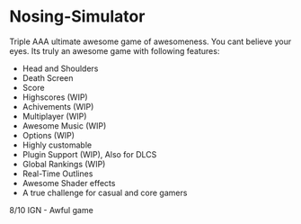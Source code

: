 Nosing-Simulator
================

Triple AAA ultimate awesome game of awesomeness. You cant believe your eyes. Its truly an awesome game with following features:

* Head and Shoulders
* Death Screen
* Score
* Highscores (WIP)
* Achivements (WIP)
* Multiplayer (WIP)
* Awesome Music (WIP)
* Options (WIP)
* Highly customable
* Plugin Support (WIP), Also for DLCS
* Global Rankings (WIP)
* Real-Time Outlines
* Awesome Shader effects
* A true challenge for casual and core gamers

8/10 IGN - Awful game
